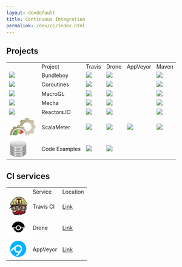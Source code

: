 ```yaml
---
layout: devdefault
title: Continuous Integration
permalink: /dev/ci/index.html
---
```



## Projects

<table class="projects">
<tr class="projects-title-row">
  <td>
  </td>
  <td>Project</td>
  <td>Travis</td>
  <td>Drone</td>
  <td>AppVeyor</td>
  <td>Maven</td>
</tr>

<tr>
  <td>
    <img src="/resources/images/bundleboy-mini-logo.png" height="48" />
  </td>
  <td class="projects-name">
    Bundleboy
  </td>
  <td>
    <a href="https://travis-ci.org/storm-enroute/bundleboy">
      <img src="https://travis-ci.org/storm-enroute/bundleboy.svg?branch=master" />
    </a>
  </td>
  <td>
    <a href="http://ci.storm-enroute.com:443/storm-enroute/bundleboy">
      <img src="http://ci.storm-enroute.com:443/api/badges/storm-enroute/bundleboy/status.svg" />
    </a>
  </td>
  <td>
  </td>
  <td>
    <a href="http://mvnrepository.com/artifact/com.storm-enroute/bundleboy_2.11">
      <img src="https://img.shields.io/maven-central/v/com.storm-enroute/bundleboy_2.11.svg" />
    </a>
  </td>
</tr>

<tr>
  <td>
    <img src="/resources/images/border-paper.png" height="48" />
  </td>
  <td class="projects-name">
    Coroutines
  </td>
  <td>
    <a href="https://travis-ci.org/storm-enroute/coroutines">
      <img src="https://travis-ci.org/storm-enroute/coroutines.svg?branch=master" />
    </a>
  </td>
  <td>
    <a href="http://ci.storm-enroute.com:443/storm-enroute/coroutines">
      <img src="http://ci.storm-enroute.com:443/api/badges/storm-enroute/coroutines/status.svg" />
    </a>
  </td>
  <td>
  </td>
  <td>
    <a href="http://mvnrepository.com/artifact/com.storm-enroute/coroutines_2.11">
      <img src="https://img.shields.io/maven-central/v/com.storm-enroute/coroutines_2.11.svg" />
    </a>
  </td>
</tr>

<tr>
  <td>
    <img src="/resources/images/macrogl-96.png" height="48" />
  </td>
  <td class="projects-name">
    MacroGL
  </td>
  <td>
    <a href="https://travis-ci.org/storm-enroute/macrogl">
      <img src="https://travis-ci.org/storm-enroute/macrogl.svg?branch=master" />
    </a>
  </td>
  <td>
    <a href="http://ci.storm-enroute.com:443/storm-enroute/macrogl">
      <img src="http://ci.storm-enroute.com:443/api/badges/storm-enroute/macrogl/status.svg" />
    </a>
  </td>
  <td>
  </td>
  <td>
    <a href="http://mvnrepository.com/artifact/com.storm-enroute/macrogl_2.10">
      <img src="https://img.shields.io/maven-central/v/com.storm-enroute/macrogl_2.10.svg" />
    </a>
  </td>
</tr>

<tr>
  <td>
    <img src="/resources/images/mecha-logo-64.png" height="48" />
  </td>
  <td class="projects-name">
    Mecha
  </td>
  <td>
    <a href="https://travis-ci.org/storm-enroute/mecha">
      <img src="https://travis-ci.org/storm-enroute/mecha.svg?branch=master" />
    </a>
  </td>
  <td>
    <a href="http://ci.storm-enroute.com:443/storm-enroute/mecha">
      <img src="http://ci.storm-enroute.com:443/api/badges/storm-enroute/mecha/status.svg" />
    </a>
  </td>
  <td>
  </td>
  <td>
    <a href="http://mvnrepository.com/artifact/com.storm-enroute/mecha">
      <img src="https://img.shields.io/maven-central/v/com.storm-enroute/mecha.svg" />
    </a>
  </td>
</tr>

<tr>
  <td>
    <img src="/resources/images/reactress-gradient.png" height="48" />
  </td>
  <td class="projects-name">
    Reactors.IO
  </td>
  <td>
    <a href="https://travis-ci.org/reactors-io/reactors">
      <img src="https://travis-ci.org/reactors-io/reactors.svg?branch=master" />
    </a>
  </td>
  <td>
    <a href="http://ci.storm-enroute.com:443/reactors-io/reactors">
      <img src="http://ci.storm-enroute.com:443/api/badges/reactors-io/reactors/status.svg" />
    </a>
  </td>
  <td>
  </td>
  <td>
    <a href="http://mvnrepository.com/artifact/com.storm-enroute/reactors_2.11">
      <img src="https://img.shields.io/maven-central/v/com.storm-enroute/reactors_2.11.svg" />
    </a>
  </td>
</tr>

<tr>
  <td>
    <img src="/resources/images/scalameter-logo-yellow.png" height="48" />
  </td>
  <td class="projects-name">
    ScalaMeter
  </td>
  <td>
    <a href="https://travis-ci.org/scalameter/scalameter">
      <img src="https://travis-ci.org/scalameter/scalameter.svg?branch=master" />
    </a>
  </td>
  <td>
    <a href="http://ci.storm-enroute.com:443/scalameter/scalameter">
      <img src="http://ci.storm-enroute.com:443/api/badges/scalameter/scalameter/status.svg" />
    </a>
  </td>
  <td>
    <a href="https://ci.appveyor.com/project/storm-enroute-bot/scalameter/branch/master">
      <img src="https://ci.appveyor.com/api/projects/status/08hfljfae46wj9hc/branch/master?svg=true" />
    </a>
  </td>
  <td>
    <a href="http://mvnrepository.com/artifact/com.storm-enroute/scalameter_2.11">
      <img src="https://img.shields.io/maven-central/v/com.storm-enroute/scalameter_2.11.svg" />
    </a>
  </td>
</tr>

<tr>
  <td>
    <img src="/resources/images/code-repo.png" height="48" />
  </td>
  <td class="projects-name">
    Code Examples
  </td>
  <td>
    <a href="https://travis-ci.org/scalameter/scalameter">
      <img src="https://travis-ci.org/scalameter/scalameter.svg?branch=master" />
    </a>
  </td>
  <td>
    <a href="http://ci.storm-enroute.com:443/storm-enroute/examples">
      <img src="http://ci.storm-enroute.com:443/api/badges/storm-enroute/examples/status.svg" />
    </a>
  </td>
  <td>
  </td>
  <td>
  </td>
</tr>
</table>


## CI services

<table class="projects">
<tr class="projects-title-row">
  <td>
  </td>
  <td>Service</td>
  <td>Location</td>
</tr>
<tr>
  <td>
    <img src="/resources/images/travis.png" height="48" />
  </td>
  <td>
    Travis CI
  </td>
  <td>
    <a href="https://travis-ci.org/storm-enroute">Link</a>
  </td>
</tr>

<tr>
  <td>
    <img src="/resources/images/drone.png" height="48" />
  </td>
  <td>
    Drone
  </td>
  <td>
    <a href="http://ci.storm-enroute.com:443">Link</a>
  </td>
</tr>

<tr>
  <td>
    <img src="/resources/images/appveyor.png" height="48" />
  </td>
  <td>
    AppVeyor
  </td>
  <td>
    <a href="https://ci.appveyor.com/projects">Link</a>
  </td>
</tr>
</table>
